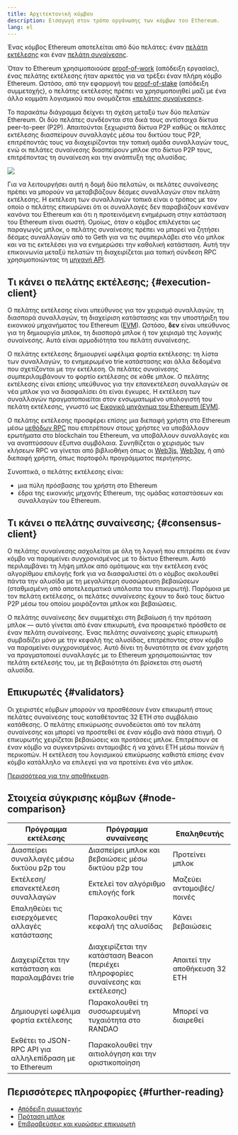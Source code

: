 ```yaml
---
title: Αρχιτεκτονική κόμβου
description: Εισαγωγή στον τρόπο οργάνωσης των κόμβων του Ethereum.
lang: el
---
```


Ένας κόμβος Ethereum αποτελείται από δύο πελάτες: έναν [πελάτη εκτέλεσης](/developers/docs/nodes-and-clients/#execution-clients) και έναν [πελάτη συναίνεσης](/developers/docs/nodes-and-clients/#consensus-clients).

Όταν το Ethereum χρησιμοποιούσε [proof-of-work](/developers/docs/consensus-mechanisms/pow/) (απόδειξη εργασίας), ένας πελάτης εκτέλεσης ήταν αρκετός για να τρέξει έναν πλήρη κόμβο Ethereum. Ωστόσο, από την εφαρμογή του [proof-of-stake](/developers/docs/consensus-mechanisms/pow/) (απόδειξη συμμετοχής), ο πελάτης εκτέλεσης πρέπει να χρησιμοποιηθεί μαζί με ένα άλλο κομμάτι λογισμικού που ονομάζεται [«πελάτης συναίνεσης»](/developers/docs/nodes-and-clients/#consensus-clients).

Το παρακάτω διάγραμμα δείχνει τη σχέση μεταξύ των δύο πελατών Ethereum. Οι δύο πελάτες συνδέονται στα δικά τους αντίστοιχα δίκτυα peer-to-peer (P2P). Απαιτούνται ξεχωριστά δίκτυα P2P καθώς οι πελάτες εκτέλεσης διασπείρουν συναλλαγές μέσω του δικτύου τους P2P, επιτρέποντάς τους να διαχειρίζονται την τοπική ομάδα συναλλαγών τους, ενώ οι πελάτες συναίνεσης διασπείρουν μπλοκ στο δίκτυο P2P τους, επιτρέποντας τη συναίνεση και την ανάπτυξη της αλυσίδας.

![](node-architecture-text-background.png)

Για να λειτουργήσει αυτή η δομή δύο πελατών, οι πελάτες συναίνεσης πρέπει να μπορούν να μεταβιβάζουν δέσμες συναλλαγών στον πελάτη εκτέλεσης. Η εκτέλεση των συναλλαγών τοπικά είναι ο τρόπος με τον οποίο ο πελάτης επικυρώνει ότι οι συναλλαγές δεν παραβιάζουν κανέναν κανόνα του Ethereum και ότι η προτεινόμενη ενημέρωση στην κατάσταση του Ethereum είναι σωστή. Ομοίως, όταν ο κόμβος επιλέγεται ως παραγωγός μπλοκ, ο πελάτης συναίνεσης πρέπει να μπορεί να ζητήσει δέσμες συναλλαγών από το Geth για να τις συμπεριλάβει στο νέο μπλοκ και να τις εκτελέσει για να ενημερώσει την καθολική κατάσταση. Αυτή την επικοινωνία μεταξύ πελατών τη διαχειρίζεται μια τοπική σύνδεση RPC χρησιμοποιώντας τη [μηχανή API](https://github.com/ethereum/execution-apis/blob/main/src/engine/common.md).

## Τι κάνει ο πελάτης εκτέλεσης; {#execution-client}

Ο πελάτης εκτέλεσης είναι υπεύθυνος για τον χειρισμό συναλλαγών, τη διασπορά συναλλαγών, τη διαχείριση κατάστασης και την υποστήριξη του εικονικού μηχανήματος του Ethereum ([EVM](/developers/docs/evm/)). Ωστόσο, **δεν** είναι υπεύθυνος για τη δημιουργία μπλοκ, τη διασπορά μπλοκ ή τον χειρισμό της λογικής συναίνεσης. Αυτά είναι αρμοδιότητα του πελάτη συναίνεσης.

Ο πελάτης εκτέλεσης δημιουργεί ωφέλιμα φορτία εκτέλεσης: τη λίστα των συναλλαγών, το ενημερωμένο trie κατάστασης και άλλα δεδομένα που σχετίζονται με την εκτέλεση. Οι πελάτες συναίνεσης συμπεριλαμβάνουν το φορτίο εκτέλεσης σε κάθε μπλοκ. Ο πελάτης εκτέλεσης είναι επίσης υπεύθυνος για την επανεκτέλεση συναλλαγών σε νέα μπλοκ για να διασφαλίσει ότι είναι έγκυρες. Η εκτέλεση των συναλλαγών πραγματοποιείται στον ενσωματωμένο υπολογιστή του πελάτη εκτέλεσης, γνωστό ως [Εικονικό μηχάνημα του Ethereum (EVM)](/developers/docs/evm).

Ο πελάτης εκτέλεσης προσφέρει επίσης μια διεπαφή χρήστη στο Ethereum μέσω [μεθόδων RPC](/developers/docs/apis/json-rpc) που επιτρέπουν στους χρήστες να υποβάλλουν ερωτήματα στο blockchain του Ethereum, να υποβάλλουν συναλλαγές και να αναπτύσσουν έξυπνα συμβόλαια. Συνηθίζεται ο χειρισμός των κλήσεων RPC να γίνεται από βιβλιοθήκη όπως οι [Web3js](https://docs.web3js.org/), [Web3py](https://web3py.readthedocs.io/en/v5/), ή από διεπαφή χρήστη, όπως πορτοφόλι προγράμματος περιήγησης.

Συνοπτικά, ο πελάτης εκτέλεσης είναι:

- μια πύλη πρόσβασης του χρήστη στο Ethereum
- έδρα της εικονικής μηχανής Ethereum, της ομάδας καταστάσεων και συναλλαγών του Ethereum.

## Τι κάνει ο πελάτης συναίνεσης; {#consensus-client}

Ο πελάτης συναίνεσης ασχολείται με όλη τη λογική που επιτρέπει σε έναν κόμβο να παραμείνει συγχρονισμένος με το δίκτυο Ethereum. Αυτό περιλαμβάνει τη λήψη μπλοκ από ομότιμους και την εκτέλεση ενός αλγορίθμου επιλογής fork για να διασφαλιστεί ότι ο κόμβος ακολουθεί πάντα την αλυσίδα με τη μεγαλύτερη συσσώρευση βεβαιώσεων (σταθμισμένη από αποτελεσματικά υπόλοιπα του επικυρωτή). Παρόμοια με τον πελάτη εκτέλεσης, οι πελάτες συναίνεσης έχουν το δικό τους δίκτυο P2P μέσω του οποίου μοιράζονται μπλοκ και βεβαιώσεις.

Ο πελάτης συναίνεσης δεν συμμετέχει στη βεβαίωση ή την πρόταση μπλοκ — αυτό γίνεται από έναν επικυρωτή, ένα προαιρετικό πρόσθετο σε έναν πελάτη συναίνεσης. Ένας πελάτης συναίνεσης χωρίς επικυρωτή συμβαδίζει μόνο με την κεφαλή της αλυσίδας, επιτρέποντας στον κόμβο να παραμείνει συγχρονισμένος. Αυτό δίνει τη δυνατότητα σε έναν χρήστη να πραγματοποιεί συναλλαγές με το Ethereum χρησιμοποιώντας τον πελάτη εκτέλεσής του, με τη βεβαιότητα ότι βρίσκεται στη σωστή αλυσίδα.

## Επικυρωτές {#validators}

Οι χειριστές κόμβων μπορούν να προσθέσουν έναν επικυρωτή στους πελάτες συναίνεσης τους καταθέτοντας 32 ETH στο συμβόλαιο κατάθεσης. Ο πελάτης επικύρωσης συνοδεύεται από τον πελάτη συναίνεσης και μπορεί να προστεθεί σε έναν κόμβο ανά πάσα στιγμή. Ο επικυρωτής χειρίζεται βεβαιώσεις και προτάσεις μπλοκ. Επιτρέπουν σε έναν κόμβο να συγκεντρώνει ανταμοιβές ή να χάνει ETH μέσω ποινών ή περικοπών. Η εκτέλεση του λογισμικού επικύρωσης καθιστά επίσης έναν κόμβο κατάλληλο να επιλεγεί για να προτείνει ένα νέο μπλοκ.

[Περισσότερα για την αποθήκευση](/staking/).

## Στοιχεία σύγκρισης κόμβων {#node-comparison}

| Πρόγραμμα εκτέλεσης                                      | Πρόγραμμα συναίνεσης                                                               | Επαληθευτής                   |
| -------------------------------------------------------- | ---------------------------------------------------------------------------------- | ----------------------------- |
| Διασπείρει συναλλαγές μέσω δικτύου p2p του               | Διασπείρει μπλοκ και βεβαιώσεις μέσω δικτύου p2p του                               | Προτείνει μπλοκ               |
| Εκτέλεση/επανεκτέλεση συναλλαγών                         | Εκτελεί τον αλγόριθμο επιλογής fork                                                | Μαζεύει ανταμοιβές/ποινές     |
| Επαληθεύει τις εισερχόμενες αλλαγές κατάστασης           | Παρακολουθεί την κεφαλή της αλυσίδας                                               | Κάνει βεβαιώσεις              |
| Διαχειρίζεται την κατάσταση και παραλαμβάνει trie        | Διαχειρίζεται την κατάσταση Beacon (περιέχει πληροφορίες συναίνεσης και εκτέλεσης) | Απαιτεί την αποθήκευση 32 ETH |
| Δημιουργεί ωφέλιμα φορτία εκτέλεσης                      | Παρακολουθεί τη συσσωρευμένη τυχαιότητα στο RANDAO                                 | Μπορεί να διαιρεθεί           |
| Εκθέτει το JSON-RPC API για αλληλεπίδραση με το Ethereum | Παρακολουθεί την αιτιολόγηση και την οριστικοποίηση                                |                               |

## Περισσότερες πληροφορίες {#further-reading}

- [Απόδειξη συμμετοχής](/developers/docs/consensus-mechanisms/pos)
- [Πρόταση μπλοκ](/developers/docs/consensus-mechanisms/pos/block-proposal)
- [Επιβραβεύσεις και κυρώσεις επικυρωτή](/developers/docs/consensus-mechanisms/pos/rewards-and-penalties)
